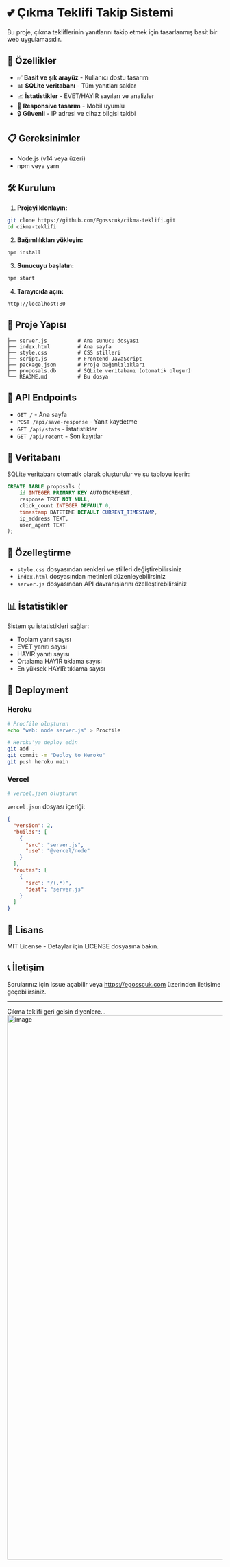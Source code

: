 # 💕 Çıkma Teklifi Takip Sistemi

Bu proje, çıkma tekliflerinin yanıtlarını takip etmek için tasarlanmış basit bir web uygulamasıdır.

## 🚀 Özellikler

- ✅ **Basit ve şık arayüz** - Kullanıcı dostu tasarım
- 📊 **SQLite veritabanı** - Tüm yanıtları saklar
- 📈 **İstatistikler** - EVET/HAYIR sayıları ve analizler
- 📱 **Responsive tasarım** - Mobil uyumlu
- 🔒 **Güvenli** - IP adresi ve cihaz bilgisi takibi

## 📋 Gereksinimler

- Node.js (v14 veya üzeri)
- npm veya yarn

## 🛠️ Kurulum

1. **Projeyi klonlayın:**
```bash
git clone https://github.com/Egosscuk/cikma-teklifi.git
cd cikma-teklifi
```

2. **Bağımlılıkları yükleyin:**
```bash
npm install
```

3. **Sunucuyu başlatın:**
```bash
npm start
```

4. **Tarayıcıda açın:**
```
http://localhost:80
```

## 📁 Proje Yapısı

```
├── server.js          # Ana sunucu dosyası
├── index.html         # Ana sayfa
├── style.css          # CSS stilleri
├── script.js          # Frontend JavaScript
├── package.json       # Proje bağımlılıkları
├── proposals.db       # SQLite veritabanı (otomatik oluşur)
└── README.md          # Bu dosya
```

## 🔧 API Endpoints

- `GET /` - Ana sayfa
- `POST /api/save-response` - Yanıt kaydetme
- `GET /api/stats` - İstatistikler
- `GET /api/recent` - Son kayıtlar

## 💾 Veritabanı

SQLite veritabanı otomatik olarak oluşturulur ve şu tabloyu içerir:

```sql
CREATE TABLE proposals (
    id INTEGER PRIMARY KEY AUTOINCREMENT,
    response TEXT NOT NULL,
    click_count INTEGER DEFAULT 0,
    timestamp DATETIME DEFAULT CURRENT_TIMESTAMP,
    ip_address TEXT,
    user_agent TEXT
);
```

## 🎨 Özelleştirme

- `style.css` dosyasından renkleri ve stilleri değiştirebilirsiniz
- `index.html` dosyasından metinleri düzenleyebilirsiniz
- `server.js` dosyasından API davranışlarını özelleştirebilirsiniz

## 📊 İstatistikler

Sistem şu istatistikleri sağlar:
- Toplam yanıt sayısı
- EVET yanıtı sayısı
- HAYIR yanıtı sayısı
- Ortalama HAYIR tıklama sayısı
- En yüksek HAYIR tıklama sayısı

## 🚀 Deployment

### Heroku
```bash
# Procfile oluşturun
echo "web: node server.js" > Procfile

# Heroku'ya deploy edin
git add .
git commit -m "Deploy to Heroku"
git push heroku main
```

### Vercel
```bash
# vercel.json oluşturun
```

`vercel.json` dosyası içeriği:
```json
{
  "version": 2,
  "builds": [
    {
      "src": "server.js",
      "use": "@vercel/node"
    }
  ],
  "routes": [
    {
      "src": "/(.*)",
      "dest": "server.js"
    }
  ]
}
```

## 📝 Lisans

MIT License - Detaylar için LICENSE dosyasına bakın.


## 📞 İletişim

Sorularınız için issue açabilir veya https://egosscuk.com üzerinden iletişime geçebilirsiniz.

---

Çıkma teklifi geri gelsin diyenlere...
<img width="2547" height="1271" alt="image" src="https://github.com/user-attachments/assets/c646685f-359b-4261-81a0-619a1840bf5b" />


